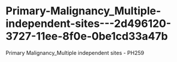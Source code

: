 # Primary-Malignancy_Multiple-independent-sites---2d496120-3727-11ee-8f0e-0be1cd33a47b
Primary Malignancy_Multiple independent sites - PH259

